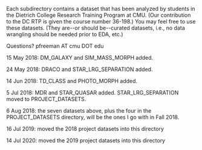 
Each subdirectory contains a dataset that has been analyzed by students in the
Dietrich College Research Training Program at CMU. (Our contribution to the
DC RTP is given the course number 36-198.) You may feel free to use these
datasets. (They are--or should be--curated datasets, i.e., no data wrangling
should be needed prior to EDA, etc.)

Questions? pfreeman AT cmu DOT edu

15 May 2018: DM_GALAXY and SIM_MASS_MORPH added.

24 May 2018: DRACO and STAR_LRG_SEPARATION added.

14 Jun 2018: TD_CLASS and PHOTO_MORPH added.

5 Jul 2018: MDR and STAR_QUASAR added. STAR_LRG_SEPARATION moved to PROJECT_DATASETS.

6 Aug 2018: the seven datasets above, plus the four in the PROJECT_DATASETS directory, will be the ones I go with in Fall 2018.

16 Jul 2019: moved the 2018 project datasets into this directory

14 Jul 2020: moved the 2019 project datasets into this directory

